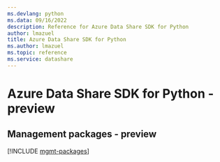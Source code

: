 ```yaml
---
ms.devlang: python
ms.data: 09/16/2022
description: Reference for Azure Data Share SDK for Python
author: lmazuel
title: Azure Data Share SDK for Python
ms.author: lmazuel
ms.topic: reference
ms.service: datashare
---
```

# Azure Data Share SDK for Python - preview

## Management packages - preview
[!INCLUDE [mgmt-packages](data-share-mgmt-index.md)]
